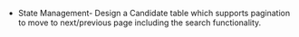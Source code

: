 - State Management- Design a Candidate table which supports pagination to move to next/previous page including the search functionality.
